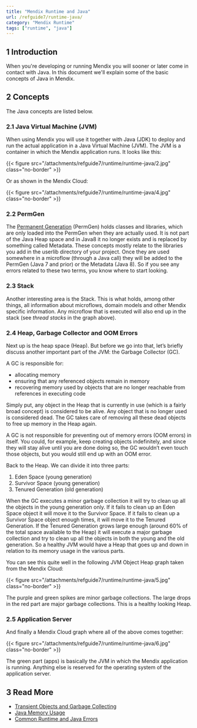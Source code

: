 ```yaml
---
title: "Mendix Runtime and Java"
url: /refguide7/runtime-java/
category: "Mendix Runtime"
tags: ["runtime", "java"]
---
```


## 1 Introduction

When you're developing or running Mendix you will sooner or later come in contact with Java. In this document we'll explain some of the basic concepts of Java in Mendix.

## 2 Concepts

The Java concepts are listed below.

### 2.1 Java Virtual Machine (JVM)

When using Mendix you will use it together with Java (JDK) to deploy and run the actual application in a Java Virtual Machine (JVM). The JVM is a container in which the Mendix application runs. It looks like this:

{{< figure src="/attachments/refguide7/runtime/runtime-java/2.jpg" class="no-border" >}}

Or as shown in the Mendix Cloud:

{{< figure src="/attachments/refguide7/runtime/runtime-java/4.jpg" class="no-border" >}}

### 2.2 PermGen

The [Permanent Generation](https://docs.oracle.com/javase/7/docs/webnotes/tsg/TSG-VM/html/tooldescr.html#gblmm) (PermGen) holds classes and libraries, which are only loaded into the PermGen when they are actually used. It is not part of the Java Heap space and in Java8 it no longer exists and is replaced by something called Metadata. These concepts mostly relate to the libraries you add in the userlib directory of your project. Once they are used somewhere in a microflow (through a Java call) they will be added to the PermGen (Java 7 and prior) or the Metadata (Java 8). So if you see any errors related to these two terms, you know where to start looking.

### 2.3 Stack

Another interesting area is the Stack. This is what holds, among other things, all information about microflows, domain models and other Mendix specific information. Any microflow that is executed will also end up in the stack (see *thread stacks* in the graph above).

### 2.4 Heap, Garbage Collector and OOM Errors

Next up is the heap space (Heap). But before we go into that, let’s briefly discuss another important part of the JVM: the Garbage Collector (GC).

A GC is responsible for:

* allocating memory
* ensuring that any referenced objects remain in memory
* recovering memory used by objects that are no longer reachable from references in executing code

Simply put, any object in the Heap that is currently in use (which is a fairly broad concept) is considered to be alive. Any object that is no longer used is considered dead. The GC takes care of removing all these dead objects to free up memory in the Heap again.

A GC is not responsible for preventing out of memory errors (OOM errors) in itself. You could, for example, keep creating objects indefinitely, and since they will stay alive until you are done doing so, the GC wouldn’t even touch those objects, but you would still end up with an OOM error.

Back to the Heap. We can divide it into three parts:

1. Eden Space (young generation)
2. Survivor Space (young generation)
3. Tenured Generation (old generation)

When the GC executes a minor garbage collection it will try to clean up all the objects in the young generation only. If it fails to clean up an Eden Space object it will move it to the Survivor Space. If it fails to clean up a Survivor Space object enough times, it will move it to the Tenured Generation. If the Tenured Generation grows large enough (around 60% of the total space available to the Heap) it will execute a major garbage collection and try to clean up all the objects in both the young and the old generation. So a healthy JVM would have a Heap that goes up and down in relation to its memory usage in the various parts.

You can see this quite well in the following JVM Object Heap graph taken from the Mendix Cloud:

{{< figure src="/attachments/refguide7/runtime/runtime-java/5.jpg" class="no-border" >}}

The purple and green spikes are minor garbage collections. The large drops in the red part are major garbage collections. This is a healthy looking Heap.

### 2.5 Application Server

And finally a Mendix Cloud graph where all of the above comes together:

{{< figure src="/attachments/refguide7/runtime/runtime-java/6.jpg" class="no-border" >}}

The green part (apps) is basically the JVM in which the Mendix application is running. Anything else is reserved for the operating system of the application server.

## 3 Read More

* [Transient Objects and Garbage Collecting](/refguide7/transient-objects-garbage-collecting/)
* [Java Memory Usage](/refguide7/java-memory-usage/)
* [Common Runtime and Java Errors](/refguide7/runtime-java-errors/)
